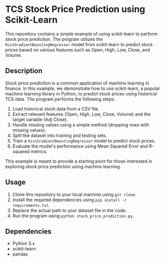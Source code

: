 # TCS Stock Price Prediction using Scikit-Learn

This repository contains a simple example of using scikit-learn to perform stock price prediction. The program utilizes the `HistGradientBoostingRegressor` model from scikit-learn to predict stock prices based on various features such as Open, High, Low, Close, and Volume.

## Description

Stock price prediction is a common application of machine learning in finance. In this example, we demonstrate how to use scikit-learn, a popular machine learning library in Python, to predict stock prices using historical TCS data. The program performs the following steps:

1. Load historical stock data from a CSV file.
2. Extract relevant features (Open, High, Low, Close, Volume) and the target variable (Adj Close).
3. Handle missing values using a simple method (dropping rows with missing values).
4. Split the dataset into training and testing sets.
5. Train a `HistGradientBoostingRegressor` model to predict stock prices.
6. Evaluate the model's performance using Mean Squared Error and R-squared metrics.

This example is meant to provide a starting point for those interested in exploring stock price prediction using machine learning.

## Usage

1. Clone this repository to your local machine using `git clone`.
2. Install the required dependencies using `pip install -r requirements.txt`.
3. Replace the actual path to your dataset file in the code.
4. Run the program using `python stock_price_prediction.py`.

## Dependencies

- Python 3.x
- scikit-learn
- pandas



